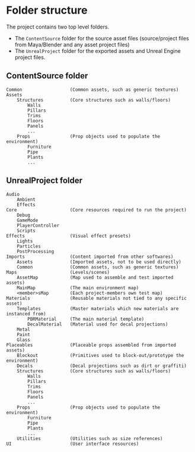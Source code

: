 # Folder structure

The project contains two top level folders. 

- The `ContentSource` folder for the source asset files (source/project files from Maya/Blender and any asset project files)
- The `UnrealProject` folder for the exported assets and Unreal Engine project files.

## ContentSource folder

```
Common                  (Common assets, such as generic textures)
Assets
    Structures          (Core structures such as walls/floors)
        Walls
        Pillars
        Trims
        Floors
        Panels
        ...
    Props               (Prop objects used to populate the environment)
        Furniture
        Pipe
        Plants
        ...
```

## UnrealProject folder

```
Audio
    Ambient
    Effects
Core                    (Core resources required to run the project)
    Debug
    GameMode
    PlayerController
    Scripts
Effects                 (Visual effect presets)
    Lights
    Particles
    PostProcessing
Imports                 (Content imported from other softwares)
    Assets              (Imported assets, not to be used directly)
    Common              (Common assets, such as generic textures)
Maps                    (Levels/scenes)
    AssetMap            (Map used to assemble and test imported assets)
    MainMap             (The main environment map)
    <member>sMap        (Each project-members own test map)
Materials               (Reusable materials not tied to any specific asset)
    Templates           (Master materials which new materials are instanced from)
        PBRMaterial     (The main material template)
        DecalMaterial   (Material used for decal projections)
    Metal
    Paint
    Glass
Placeables              (Placeable props assembled from imported assets)
    Blockout            (Primitives used to block-out/prototype the environment)
    Decals              (Decal projections such as dirt or graffiti)
    Structures          (Core structures such as walls/floors)
        Walls
        Pillars
        Trims
        Floors
        Panels
        ...
    Props               (Prop objects used to populate the environment)
        Furniture
        Pipe
        Plants
        ...
    Utilities           (Utilities such as size references)
UI                      (User interface resources)
```